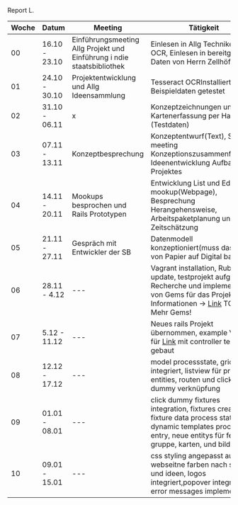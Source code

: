 Report L.

| Woche  | Datum | Meeting | Tätigkeit 
| ------------- | ------------- | ------------- | ------------- |
| 00 | 16.10 - 23.10 | Einführungsmeeting Allg Projekt und Einführung i ndie staatsbibliothek | Einlesen in Allg Techniken der OCR, Einlesen in bereitgestellte Daten von Herrn Zellhöfer
| 01 | 24.10 - 30.10 | Projektentwicklung und Allg Ideensammlung |  Tesseract OCRInstalliert und an Beispieldaten getestet
| 02 | 31.10 - 06.11 | x | Konzeptzeichnungen und Kartenerfassung per Hand (Testdaten)
| 03 | 07.11 - 13.11 | Konzeptbesprechung | Konzeptentwurf(Text), Skype meeting Konzeptionszusammenführung, Ideenentwicklung Aufbau des Projektes
| 04 | 14.11 - 20.11 | Mookups besprochen und Rails Prototypen | Entwicklung List und Edit mookup(Webpage), Besprechung Herangehensweise, Arbeitspaketplanung und Zeitschätzung
| 05 | 21.11 - 27.11 | Gespräch mit Entwickler der SB | Datenmodell konzeptioniert(muss das noch von Papier auf  Digital bannen)
| 06 | 28.11 - 4.12 | --- | Vagrant installation, Ruby update, testprojekt aufgesetzt, Recherche und implementation von Gems für das Projekt, mehr Informationen -> [Link](https://github.com/kaphka/htwmusik/blob/master/notes/gems.md) TODO: Mehr Gems!
| 07 | 5.12 - 11.12 | --- | Neues rails Projekt übernommen, example View für [Link](https://github.com/kaphka/htwmusik/blob/master/bilder/edit.png) mit controller testdaten gebaut
| 08 | 12.12 - 17.12 | --- | model processstate, grid integriert, listview für process entities, routen und click dummy verknüpfung
| 09 | 01.01 - 08.01 | --- | click dummy fixtures integration, fixtures creation, fixture data process state, dynamic templates process entry, neue entitys für felder, gruppe, karten, und bilder
| 10 | 09.01 - 15.01 | --- | css styling angepasst auf webseitne farben nach schema und ideen, logos integriert,popover integriert, error messages implementiert


